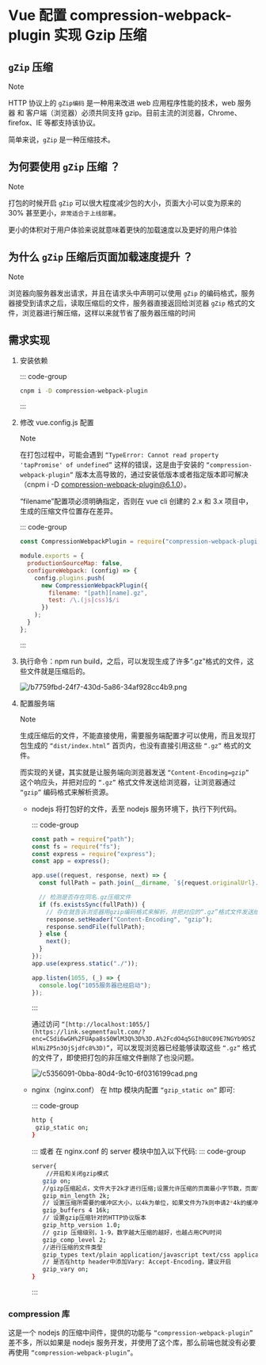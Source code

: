 # Vue 配置 compression-webpack-plugin 实现 Gzip 压缩

<article-info/>

## `gZip` 压缩

> [!NOTE]
> HTTP 协议上的 `gZip编码` 是一种用来改进 web 应用程序性能的技术，web 服务器 和 客户端（浏览器）必须共同支持 gzip。目前主流的浏览器，Chrome、firefox、IE 等都支持该协议。
>
> 简单来说，`gZip` 是一种压缩技术。

## 为何要使用 `gZip` 压缩 ？

> [!NOTE]
> 打包的时候开启 `gZip` 可以很大程度减少包的大小，页面大小可以变为原来的 30% 甚至更小，`非常适合于上线部署`。
>
> 更小的体积对于用户体验来说就意味着更快的加载速度以及更好的用户体验

## 为什么 `gZip` 压缩后页面加载速度提升 ？

> [!NOTE]
> 浏览器向服务器发出请求，并且在请求头中声明可以使用 `gZip` 的编码格式，服务器接受到请求之后，读取压缩后的文件，服务器直接返回给浏览器 `gZip` 格式的文件，浏览器进行解压缩，这样以来就节省了服务器压缩的时间

## 需求实现

1. 安装依赖

   ::: code-group

   ```bash
   cnpm i -D compression-webpack-plugin
   ```

   :::

2. 修改 vue.config.js 配置

   > [!NOTE]
   > 在打包过程中，可能会遇到 `“TypeError: Cannot read property 'tapPromise' of undefined”` 这样的错误，这是由于安装的 `“compression-webpack-plugin”` 版本太高导致的，通过安装低版本或者指定版本即可解决（cnpm i -D compression-webpack-plugin@6.1.0）。
   >
   > “filename”配置项必须明确指定，否则在 vue cli 创建的 2.x 和 3.x 项目中，生成的压缩文件位置存在差异。

   ::: code-group

   ```js
   const CompressionWebpackPlugin = require("compression-webpack-plugin");

   module.exports = {
     productionSourceMap: false,
     configureWebpack: (config) => {
       config.plugins.push(
         new CompressionWebpackPlugin({
           filename: "[path][name].gz",
           test: /\.(js|css)$/i
         })
       );
     }
   };
   ```

   :::

3. 执行命令：npm run build，之后，可以发现生成了许多“.gz”格式的文件，这些文件就是压缩后的。

   ![/b7759fbd-24f7-430d-5a86-34af928cc4b9.png](/b7759fbd-24f7-430d-5a86-34af928cc4b9.png)

4. 配置服务端

   > [!NOTE]
   > 生成压缩后的文件，不能直接使用，需要服务端配置才可以使用，而且发现打包生成的 `“dist/index.html”` 首页内，也没有直接引用这些 `“.gz”` 格式的文件。
   >
   > 而实现的关键，其实就是让服务端向浏览器发送 `“Content-Encoding=gzip”` 这个响应头，并把对应的 `“.gz”` 格式文件发送给浏览器，让浏览器通过 `“gzip”` 编码格式来解析资源。

   - nodejs
     将打包好的文件，丢至 nodejs 服务环境下，执行下列代码。

     ::: code-group

     ```js
     const path = require("path");
     const fs = require("fs");
     const express = require("express");
     const app = express();

     app.use((request, response, next) => {
       const fullPath = path.join(__dirname, `${request.originalUrl}.gz`);

       // 检测是否存在同名.gz压缩文件
       if (fs.existsSync(fullPath)) {
         // 存在就告诉浏览器用gzip编码格式来解析，并把对应的“.gz”格式文件发送给浏览器。
         response.setHeader("Content-Encoding", "gzip");
         response.sendFile(fullPath);
       } else {
         next();
       }
     });
     app.use(express.static("./"));

     app.listen(1055, (_) => {
       console.log("1055服务器已经启动");
     });
     ```

     :::

     通过访问 `“[http://localhost:1055/](https://link.segmentfault.com/?enc=CSdi6wGH%2FUApa8sS0WlM3Q%3D%3D.A%2FcdO4q5GIhBUC09E7NGYb9DSZHlNiZP5n3OjSjdfc8%3D)”`，可以发现浏览器已经能够读取这些 `“.gz”` 格式的文件了，即使把打包的非压缩文件删除了也没问题。

     ![/c5356091-0bba-80d4-9c10-6f0316199cad.png](/c5356091-0bba-80d4-9c10-6f0316199cad.png)

   - nginx（nginx.conf）
     在 http 模块内配置 `“gzip_static on”` 即可:

     ::: code-group

     ```bash
     http {
      gzip_static on;
     }
     ```

     :::
     或者 在 nginx.conf 的 server 模块中加入以下代码:
     ::: code-group

     ```bash
     server{
         //开启和关闭gzip模式
     	gzip on;
     	//gizp压缩起点，文件大于2k才进行压缩;设置允许压缩的页面最小字节数，页面字节数从header头得content-length中进行获取。 默认值是0，不管页面多大都压缩。建议设置成大于2k的字节数，小于2k可能会越压越大。
     	gzip_min_length 2k;
     	// 设置压缩所需要的缓冲区大小，以4k为单位，如果文件为7k则申请2*4k的缓冲区
     	gzip_buffers 4 16k;
     	// 设置gzip压缩针对的HTTP协议版本
     	gzip_http_version 1.0;
     	// gzip 压缩级别，1-9，数字越大压缩的越好，也越占用CPU时间
     	gzip_comp_level 2;
     	//进行压缩的文件类型
     	gzip_types text/plain application/javascript text/css application/xml;
     	// 是否在http header中添加Vary: Accept-Encoding，建议开启
     	gzip_vary on;
     }
     ```

     :::

### compression 库

这是一个 nodejs 的压缩中间件，提供的功能与 `“compression-webpack-plugin”` 差不多，所以如果是 nodejs 服务开发，并使用了这个库，那么前端也就没有必要再使用 `“compression-webpack-plugin”`。
